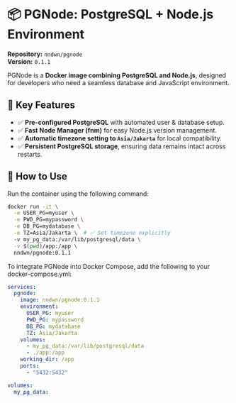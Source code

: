 # 📦 PGNode: PostgreSQL + Node.js Environment
**Repository:** `nndwn/pgnode`  
**Version:** `0.1.1`

PGNode is a **Docker image combining PostgreSQL and Node.js**, designed for developers who need a seamless database and JavaScript environment.

## 🚀 Key Features
- ✅ **Pre-configured PostgreSQL** with automated user & database setup.
- ✅ **Fast Node Manager (fnm)** for easy Node.js version management.
- ✅ **Automatic timezone setting to `Asia/Jakarta`** for local compatibility.
- ✅ **Persistent PostgreSQL storage**, ensuring data remains intact across restarts.

## 📌 How to Use
Run the container using the following command:
```sh
docker run -it \
  -e USER_PG=myuser \
  -e PWD_PG=mypassword \
  -e DB_PG=mydatabase \
  -e TZ=Asia/Jakarta \  # ✅ Set timezone explicitly
  -v my_pg_data:/var/lib/postgresql/data \
  -v $(pwd)/app:/app \
  nndwn/pgnode:0.1.1
```
To integrate PGNode into Docker Compose, add the following to your docker-compose.yml:

```yaml
services:
  pgnode:
    image: nndwn/pgnode:0.1.1
    environment:
      USER_PG: myuser
      PWD_PG: mypassword
      DB_PG: mydatabase
      TZ: Asia/Jakarta 
    volumes:
      - my_pg_data:/var/lib/postgresql/data
      - ./app:/app
    working_dir: /app
    ports:
      - "5432:5432"

volumes:
  my_pg_data:
```